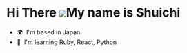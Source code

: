 Hi There ![](https://user-images.githubusercontent.com/18350557/176309783-0785949b-9127-417c-8b55-ab5a4333674e.gif)My name is Shuichi
===============================================================================================================================

* 🌍  I'm based in Japan
* 🧠  I'm learning Ruby, React, Python
